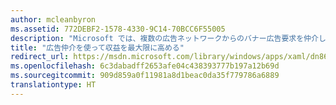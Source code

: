 ```yaml
---
author: mcleanbyron
ms.assetid: 772DEBF2-1578-4330-9C14-70BCC6F55005
description: "Microsoft では、複数の広告ネットワークからのバナー広告要求を仲介してアプリ内広告の収益を最大限に増やすことができるように、広告仲介をサポートしています。"
title: "広告仲介を使って収益を最大限に高める"
redirect_url: https://msdn.microsoft.com/library/windows/apps/xaml/dn864359.aspx
ms.openlocfilehash: 6c3dabadff2653afe04c438393777b197a12b69d
ms.sourcegitcommit: 909d859a0f11981a8d1beac0da35f779786a6889
translationtype: HT
---
```

